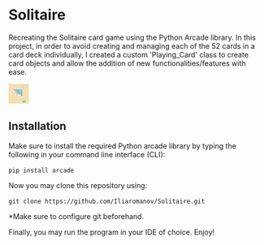 # Solitaire

Recreating the Solitaire card game using the Python Arcade library. In this project, in order to avoid creating and managing each of the 52 cards in a card deck individually, I created a custom 'Playing_Card' class to create card objects and allow the addition of new functionalities/features with ease.

<!--## Visuals/Demo-->
<img src="demo/gameplay1.gif" width="40" height="40" />

## Installation
Make sure to install the required Python arcade library by typing the following in your command line interface (CLI):

    pip install arcade


Now you may clone this repository using:

    git clone https://github.com/Iliaromanov/Solitaire.git

*Make sure to configure git beforehand.


Finally, you may run the program in your IDE of choice. Enjoy!





